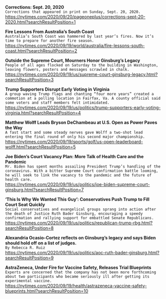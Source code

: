 **Corrections: Sept. 20, 2020**\
`Corrections that appeared in print on Sunday, Sept. 20, 2020.`\
https://nytimes.com/2020/09/20/pageoneplus/corrections-sept-20-2020.html?searchResultPosition=1

**Fire Lessons From Australia’s South Coast**\
`Australia’s South Coast was hammered by last year’s fires. Now it’s time to prepare for another fire season.`\
https://nytimes.com/2020/09/19/world/australia/fire-lessons-south-coast.html?searchResultPosition=2

**Outside the Supreme Court, Mourners Honor Ginsburg’s Legacy**\
`People of all ages flocked on Saturday to the building in Washington, leaving flowers, posters and messages scrawled in chalk.`\
https://nytimes.com/2020/09/19/us/supreme-court-ginsburg-legacy.html?searchResultPosition=3

**Trump Supporters Disrupt Early Voting in Virginia**\
`A group waving Trump flags and chanting “four more years” created a commotion at a polling location in Fairfax, Va. A county official said some voters and staff members felt intimidated.`\
https://nytimes.com/2020/09/19/us/politics/trump-supporters-early-voting-virginia.html?searchResultPosition=4

**Matthew Wolff Leads Bryson DeChambeau at U.S. Open as Power Paves the Way**\
`A fast start and some steady nerves gave Wolff a two-shot lead entering the final round of only his second major championship.`\
https://nytimes.com/2020/09/19/sports/golf/us-open-leaderboard-wolff.html?searchResultPosition=5

**Joe Biden’s Court Vacancy Plan: More Talk of Health Care and the Pandemic**\
`Mr. Biden has spent months assailing President Trump’s handling of the coronavirus. With a bitter Supreme Court confirmation battle looming, he will seek to link the vacancy to the pandemic and the future of health care.`\
https://nytimes.com/2020/09/19/us/politics/joe-biden-supreme-court-ginsburg.html?searchResultPosition=7

**‘This Is Why We Wanted This Guy’: Conservatives Push Trump to Fill Court Seat Quickly**\
`Social conservatives and evangelical groups sprang into action after the death of Justice Ruth Bader Ginsburg, encouraging a speedy confirmation and rallying support for embattled Senate Republicans.`\
https://nytimes.com/2020/09/19/us/politics/republican-trump-rbg.html?searchResultPosition=8

**Alexandria Ocasio-Cortez reflects on Ginsburg’s legacy and says Biden should hold off on a list of judges.**\
`By Rebecca R. Ruiz`\
https://nytimes.com/2020/09/19/us/politics/aoc-ruth-bader-ginsburg.html?searchResultPosition=9

**AstraZeneca, Under Fire for Vaccine Safety, Releases Trial Blueprints**\
`Experts are concerned that the company has not been more forthcoming about two participants who became seriously ill after getting its experimental vaccine.`\
https://nytimes.com/2020/09/19/health/astrazeneca-vaccine-safety-blueprints.html?searchResultPosition=10

